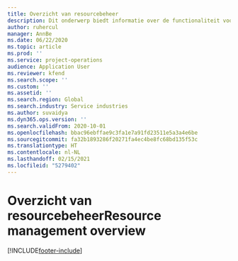 ```yaml
---
title: Overzicht van resourcebeheer
description: Dit onderwerp biedt informatie over de functionaliteit voor resourcebeheer in Dynamics 365 Project Operations.
author: ruhercul
manager: AnnBe
ms.date: 06/22/2020
ms.topic: article
ms.prod: ''
ms.service: project-operations
audience: Application User
ms.reviewer: kfend
ms.search.scope: ''
ms.custom: ''
ms.assetid: ''
ms.search.region: Global
ms.search.industry: Service industries
ms.author: suvaidya
ms.dyn365.ops.version: ''
ms.search.validFrom: 2020-10-01
ms.openlocfilehash: bbac96ebffae9c3fa1e7a91fd23511e5a3a4e6be
ms.sourcegitcommit: fa32b1893286f20271fa4ec4be8fc68bd135f53c
ms.translationtype: HT
ms.contentlocale: nl-NL
ms.lasthandoff: 02/15/2021
ms.locfileid: "5279402"
---
```

# <a name="resource-management-overview"></a><span data-ttu-id="4c601-103">Overzicht van resourcebeheer</span><span class="sxs-lookup"><span data-stu-id="4c601-103">Resource management overview</span></span>


[!INCLUDE[footer-include](../includes/footer-banner.md)]